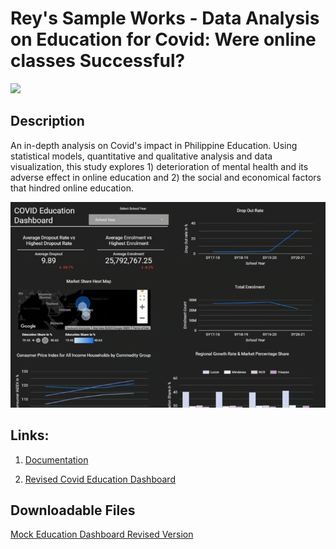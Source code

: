 # Rey's Sample Works - Data Analysis on Education for Covid: Were online classes Successful?

<a href=""><img src="https://img.shields.io/badge/HOME-GitHub-blue" /></a>

## Description
An in-depth analysis on Covid's impact in Philippine Education. Using statistical models, quantitative and qualitative analysis and data visualization, this study explores 1) deterioration of mental health and its adverse effect in online education and 2) the social and economical factors that hindred online education.

![Covid Educational Dashboard](covid-education-dashboard.png)

## Links:

1. [Documentation](https://drive.google.com/file/d/1c7aNqnLpGywixpcqXvVTVo6uLBh3jx0m/view?usp=sharing)

2. [Revised Covid Education Dashboard](https://lookerstudio.google.com/reporting/d9e2d119-8380-4992-9225-c2a7f9253f9b)

## Downloadable Files

[Mock Education Dashboard Revised Version](Mock_Education_Dashboard_Revised_Version.xlsx)
